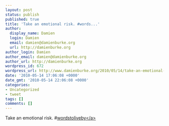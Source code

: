 ```yaml
---
layout: post
status: publish
published: true
title: 'Take an emotional risk. #words...'
author:
  display_name: Damien
  login: Damien
  email: damien@damienburke.org
  url: http://damienburke.org
author_login: Damien
author_email: damien@damienburke.org
author_url: http://damienburke.org
wordpress_id: 672
wordpress_url: http://www.damienburke.org/2010/05/14/take-an-emotional-risk-words/
date: '2010-05-14 17:06:08 +0000'
date_gmt: '2010-05-14 22:06:08 +0000'
categories:
- Uncategorized
- tweet
tags: []
comments: []
---
```

<p>Take an emotional risk. #<a href="http:&#47;&#47;search.twitter.com&#47;search?q=%23wordstoliveby" class="aktt_hashtag">wordstoliveby<&#47;a></p>
